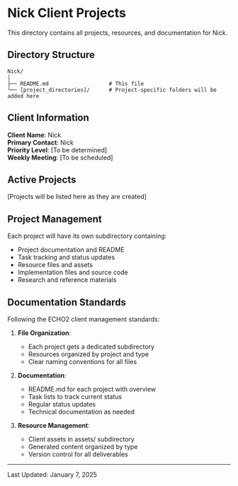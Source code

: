 # Nick Client Projects

This directory contains all projects, resources, and documentation for Nick.

## Directory Structure

```
Nick/
│
├── README.md                   # This file
└── [project_directories]/      # Project-specific folders will be added here
```

## Client Information

**Client Name**: Nick  
**Primary Contact**: Nick  
**Priority Level**: [To be determined]  
**Weekly Meeting**: [To be scheduled]  

## Active Projects

[Projects will be listed here as they are created]

## Project Management

Each project will have its own subdirectory containing:
- Project documentation and README
- Task tracking and status updates
- Resource files and assets
- Implementation files and source code
- Research and reference materials

## Documentation Standards

Following the ECHO2 client management standards:

1. **File Organization**:
   - Each project gets a dedicated subdirectory
   - Resources organized by project and type
   - Clear naming conventions for all files

2. **Documentation**:
   - README.md for each project with overview
   - Task lists to track current status
   - Regular status updates
   - Technical documentation as needed

3. **Resource Management**:
   - Client assets in assets/ subdirectory
   - Generated content organized by type
   - Version control for all deliverables

---

Last Updated: January 7, 2025

